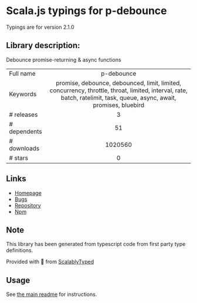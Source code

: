 
# Scala.js typings for p-debounce

Typings are for version 2.1.0

## Library description:
Debounce promise-returning & async functions

|                    |                 |
| ------------------ | :-------------: |
| Full name          | p-debounce |
| Keywords           | promise, debounce, debounced, limit, limited, concurrency, throttle, throat, limited, interval, rate, batch, ratelimit, task, queue, async, await, promises, bluebird |
| # releases         | 3 |
| # dependents       | 51 |
| # downloads        | 1020560 |
| # stars            | 0 |

## Links
- [Homepage](https://github.com/sindresorhus/p-debounce#readme)
- [Bugs](https://github.com/sindresorhus/p-debounce/issues)
- [Repository](https://github.com/sindresorhus/p-debounce)
- [Npm](https://www.npmjs.com/package/p-debounce)
    


## Note
This library has been generated from typescript code from first party type definitions.

Provided with :purple_heart: from [ScalablyTyped](https://github.com/oyvindberg/ScalablyTyped)

## Usage
See [the main readme](../../readme.md) for instructions.


